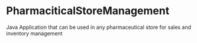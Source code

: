 # PharmaciticalStoreManagement
Java Application that can be used in any pharmaceutical store for sales and inventory management
